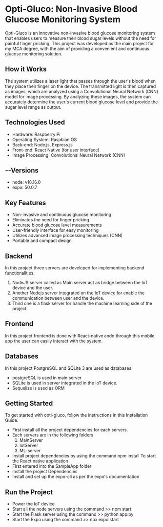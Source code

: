 # Opti-Gluco: Non-Invasive Blood Glucose Monitoring System
Opti-Gluco is an innovative non-invasive blood glucose monitoring system that enables users to measure their blood sugar levels without the need for painful finger pricking. This project was developed as the main project for my MCA degree, with the aim of providing a convenient and continuous glucose monitoring solution.

## How it Works
The system utilizes a laser light that passes through the user's blood when they place their finger on the device. The transmitted light is then captured as images, which are analyzed using a Convolutional Neural Network (CNN) model for image processing. By analyzing these images, the system can accurately determine the user's current blood glucose level and provide the sugar level range as output.

## Technologies Used
- Hardware: Raspberry Pi
- Operating System: Raspbian OS
- Back-end: Node.js, Express.js
- Front-end: React Native (for user interface)
- Image Processing: Convolutional Neural Network (CNN)

## --Versions
- node: v18.16.0
- expo: 50.0.7

## Key Features
- Non-invasive and continuous glucose monitoring
- Eliminates the need for finger pricking
- Accurate blood glucose level measurements
- User-friendly interface for easy monitoring
- Utilizes advanced image processing techniques (CNN)
- Portable and compact design

## Backend
In this project three servers are developed for implementing backend functionalities.
1. NodeJS server called as Main server act as bridge between the IoT device and the user.
2. Another Nodejs server integrated on the IoT device for enable the communication between user and the device.
3. Third one is a flask server for handle the machine learning side of the project.

## Frontend
In this project frontend is done with React-native andd through this mobile app the user can easily interact with the system.

## Databases
In this project PostgreSQL and SQLite 3 are used as databases. 
 - postgreSQL is used in main server
 - SQLite is used in server integrated in the IoT device.
 - Sequelize is used as ORM

## Getting Started
To get started with opti-gluco, follow the instructions in this Installation Guide. 
- First install all the project dependencies for each servers.
- Each servers are in the following folders
   1. MainServer
   2. IotServer
   3. ML-server
- Install project dependencies by using the command npm install
To start the React native application
- First entered into the SampleApp folder
- Install the project Dependencies
- Install and set up the expo-cli as per the expo's documentation

## Run the Project
- Power the IoT device
- Start all the node servers using the command >> npm start
- Start the Flask server using the command >> python app.py
- Start the Expo using the command >> npx expo start
